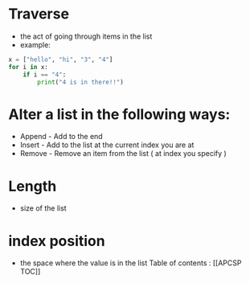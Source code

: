 # Traverse
* the act of going through items in the list
* example:
```py
x = ["hello", "hi", "3", "4"]
for i in x:
    if i == "4":
        print("4 is in there!!")
```

# Alter a list in the following ways:
* Append - Add to the end
* Insert - Add to the list at the current index you are at 
* Remove - Remove an item from the list ( at index you specify )

# Length 
* size of the list

# index position 
* the space where the value is in the list 
Table of contents : [[APCSP TOC]]
